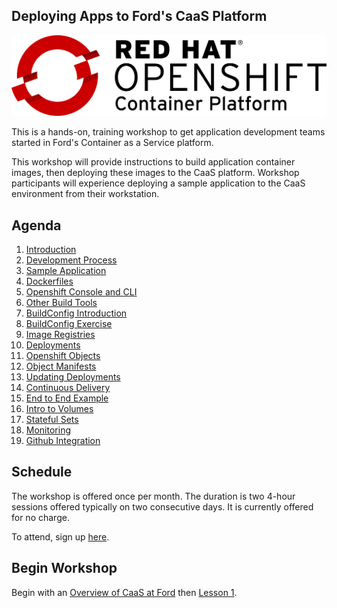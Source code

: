 ## Deploying Apps to Ford's CaaS Platform

![OpenShift Logo](images/OpenShift_Logo.svg)

This is a hands-on, training workshop to get application development teams started in Ford's Container as a Service platform.

This workshop will provide instructions to build application container images, then deploying these images to the CaaS platform. Workshop participants will experience deploying a sample application to the CaaS environment from their workstation.

## Agenda

1. [Introduction](./lessons/01-introduction.md)
1. [Development Process](./lessons/02-development-workflow.md)
1. [Sample Application](./lessons/03-application.md)
1. [Dockerfiles](./lessons/04-dockerfiles.md)
1. [Openshift Console and CLI](./lessons/05-openshift-console.md)
1. [Other Build Tools](./lessons/06-buildtools.md)
1. [BuildConfig Introduction](./lessons/07-buildintro.md)
1. [BuildConfig Exercise](./lessons/08-buildconfig-exercise.md)
1. [Image Registries](./lessons/09-image-registries.md)
1. [Deployments](./lessons/10-deployment.md)
1. [Openshift Objects](./lessons/11-objects.md)
1. [Object Manifests](./lessons/12-objectmanifest.md)
1. [Updating Deployments](./lessons/13-deploymentchange.md)
1. [Continuous Delivery](./lessons/14-contdeploy.md)
1. [End to End Example](./lessons/15-endtoend.md)
1. [Intro to Volumes](./lessons/16-volumesintro.md)
1. [Stateful Sets](./lessons/17-statefulset.md)
1. [Monitoring](./lessons/18-monitoring.md)
1. [Github Integration](./lessons/19-contint.md)

## Schedule

The workshop is offered once per month. The duration is two 4-hour sessions offered typically on two consecutive days. It is currently offered for no charge.

To attend, sign up [here](https://it2.spt.ford.com/sites/dev/Lists/RegisterForEvent/newform.aspx).

## Begin Workshop

Begin with an [Overview of CaaS at Ford](https://it2.spt.ford.com/sites/dev/Documents/CaaS-At-Ford_Workshop.pptx) then [Lesson 1](./lessons/01-introduction.md).
